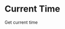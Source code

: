 <!-- This README file is going to be the one displayed on the Grafana.com website for your plugin -->

# Current Time

Get current time
